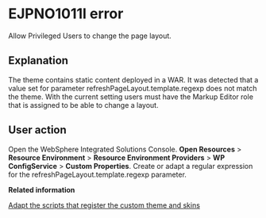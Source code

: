 # EJPNO1011I error

Allow Privileged Users to change the page layout.

## Explanation

The theme contains static content deployed in a WAR. It was detected that a value set for parameter refreshPageLayout.template.regexp does not match the theme. With the current setting users must have the Markup Editor role that is assigned to be able to change a layout.

## User action

Open the WebSphere Integrated Solutions Console. **Open Resources** \> **Resource Environment** \> **Resource Environment Providers** \> **WP ConfigService** \> **Custom Properties**. Create or adapt a regular expression for the refreshPageLayout.template.regexp parameter.


**Related information**  


[Adapt the scripts that register the custom theme and skins](../dev-theme/themeopt_move_repack_script.md)

